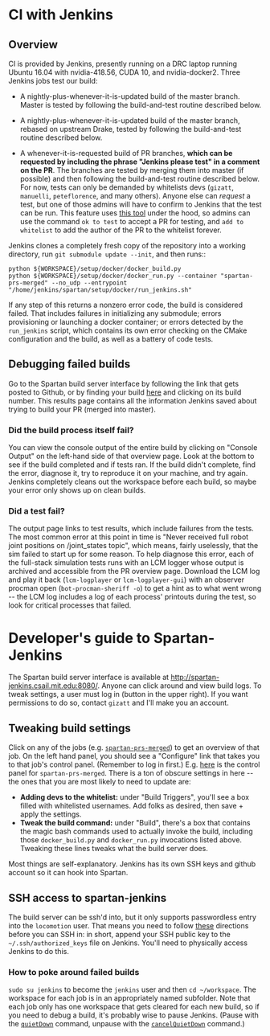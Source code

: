 # CI with Jenkins

## Overview

CI is provided by Jenkins, presently running on a DRC laptop running Ubuntu
16.04 with nvidia-418.56, CUDA 10, and nvidia-docker2. Three Jenkins jobs test
our build:

- A nightly-plus-whenever-it-is-updated build of the master branch. Master is tested by following the build-and-test routine described below.

- A nightly-plus-whenever-it-is-updated build of the master branch, rebased on upstream Drake, tested by following the build-and-test routine described below.

- A whenever-it-is-requested build of PR branches, **which can be requested by including the phrase "Jenkins please test" in a comment on the PR**. The branches are tested by merging them into master (if possible) and then following the build-and-test routine described below. For now, tests can only be demanded by whitelists devs (`gizatt`, `manuelli`, `peteflorence`, and many others). Anyone else can *request* a test, but one of those admins will have to confirm to Jenkins that the test can be run. This feature uses [this tool](https://github.com/jenkinsci/ghprb-plugin) under the hood, so admins can use the command `ok to test` to accept a PR for testing, and `add to whitelist` to add the author of the PR to the whitelist forever.

Jenkins clones a completely fresh copy of the repository into a working directory,
run `git submodule update --init`, and then runs::

    python ${WORKSPACE}/setup/docker/docker_build.py
    python ${WORKSPACE}/setup/docker/docker_run.py --container "spartan-prs-merged" --no_udp --entrypoint "/home/jenkins/spartan/setup/docker/run_jenkins.sh"

If any step of this returns a nonzero error code, the build is considered failed.
That includes failures in initializing any submodule; errors provisioning or
launching a docker container; or errors detected by the `run_jenkins` script,
which contains its own error checking on the CMake configuration and the build,
as well as a battery of code tests.

## Debugging failed builds

Go to the Spartan build server interface by following the link that gets posted to Github, or by finding your build [here](http://spartan-jenkins.csail.mit.edu:8080/job/spartan-prs-merged/) and clicking on its build number. This results page contains all the information Jenkins saved about trying to build your PR (merged into master).

### Did the build process itself fail?

You can view the console output of the entire build by clicking on "Console Output" on the left-hand side of that overview page. Look at the bottom to see if the build completed and if tests ran. If the build didn't complete, find the error, diagnose it, try to reproduce it on your machine, and try again. Jenkins completely cleans out the workspace before each build, so maybe your error only shows up on clean builds.

### Did a test fail?

The output page links to test results, which include failures from the tests. The most common error at this point in time is "Never received full robot joint positions on /joint_states topic", which means, fairly uselessly, that the sim failed to start up for some reason. To help diagnose this error, each of the full-stack simulation tests runs with an LCM logger whose output is archived and accessible from the PR overview page. Download the LCM log and play it back (`lcm-logplayer` or `lcm-logplayer-gui`) with an observer procman open (`bot-procman-sheriff -o`) to get a hint as to what went wrong -- the LCM log includes a log of each process' printouts during the test, so look for critical processes that failed.


# Developer's guide to Spartan-Jenkins

The Spartan build server interface is available at http://spartan-jenkins.csail.mit.edu:8080/. Anyone can click around and view build logs. To tweak settings, a user must log in (button in the upper right). If you want permissions to do so, contact `gizatt` and I'll make you an account.

## Tweaking build settings

Click on any of the jobs (e.g. [`spartan-prs-merged`](http://spartan-jenkins.csail.mit.edu:8080/job/spartan-prs-merged/)) to get an overview of that job. On the left hand panel, you should see a "Configure" link that takes you to that job's control panel. (Remember to log in first.) E.g. [here](http://spartan-jenkins.csail.mit.edu:8080/job/spartan-prs-merged/configure) is the control panel for `spartan-prs-merged`. There is a ton of obscure settings in here -- the ones that you are most likely to need to update are:

- **Adding devs to the whitelist:** under "Build Triggers", you'll see a box filled with whitelisted usernames. Add folks as desired, then save + apply the settings.
- **Tweak the build command:** under "Build", there's a box that contains the magic bash commands used to actually invoke the build, including those `docker_build.py` and `docker_run.py` invocations listed above. Tweaking these lines tweaks what the build server does.

Most things are self-explanatory. Jenkins has its own SSH keys and github account so it can hook into Spartan.

## SSH access to spartan-jenkins

The build server can be ssh'd into, but it only supports passwordless entry into the `locomotion` user. That means you need to follow [these](https://www.debian.org/devel/passwordlessssh) directions before you can SSH in: in short, append your SSH public key to the `~/.ssh/authorized_keys` file on Jenkins. You'll need to physically access Jenkins to do this.

### How to poke around failed builds

`sudo su jenkins` to become the `jenkins` user and then `cd ~/workspace`. The workspace for each job is in an appropriately named subfolder. Note that each job only has one workspace that gets cleared for each new build, so if you need to debug a build, it's probably wise to pause Jenkins. (Pause with the [`quietDown`](http://spartan-jenkins.csail.mit.edu:8080/quietDown) command, unpause with the [`cancelQuietDown`](http://spartan-jenkins.csail.mit.edu:8080/cancelQuietDown) command.)